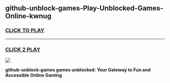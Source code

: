 
## github-unblock-games-Play-Unblocked-Games-Online-kwnug
<h3>
<a href="https://premium76.site?title=github-unblock-games&ref=24A">CLICK TO PLAY</a></h3>
<hr>

<h3>
<a href="https://premium76.site?title=github-unblock-games&ref=24A">CLICK 2 PLAY</a>
  
</h3>

<a href="https://premium76.site?title=github-unblock-games&ref=24A"><img src="https://clearcache.store/games.png"></a>


**github-unblock-games games unblocked: Your Gateway to Fun and Accessible Online Gaming**
